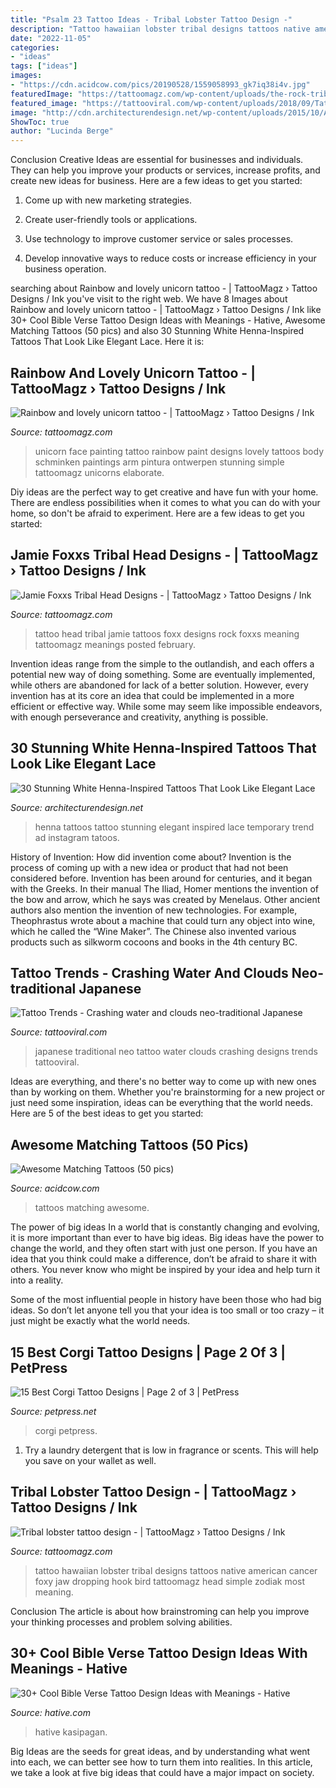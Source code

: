 ```yaml
---
title: "Psalm 23 Tattoo Ideas - Tribal Lobster Tattoo Design -"
description: "Tattoo hawaiian lobster tribal designs tattoos native american cancer foxy jaw dropping hook bird tattoomagz head simple zodiak most meaning"
date: "2022-11-05"
categories:
- "ideas"
tags: ["ideas"]
images:
- "https://cdn.acidcow.com/pics/20190528/1559058993_gk7iq38i4v.jpg"
featuredImage: "https://tattoomagz.com/wp-content/uploads/the-rock-tribal-tattoo-jamie-foxxs-tribal-head-designs-85318.jpg"
featured_image: "https://tattooviral.com/wp-content/uploads/2018/09/Tattoo-Trends-Crashing-water-and-clouds-neo-traditional-Japanese.jpg"
image: "http://cdn.architecturendesign.net/wp-content/uploads/2015/10/AD-White-Henna-Tattoo-Temporary-Women-Instagram-Trend-17.jpg"
ShowToc: true
author: "Lucinda Berge"
---
```



Conclusion
Creative Ideas are essential for businesses and individuals. They can help you improve your products or services, increase profits, and create new ideas for business. Here are a few ideas to get you started:
1. Come up with new marketing strategies.

2. Create user-friendly tools or applications.

3. Use technology to improve customer service or sales processes.

4. Develop innovative ways to reduce costs or increase efficiency in your business operation.

	

		
searching about Rainbow and lovely unicorn tattoo - | TattooMagz › Tattoo Designs / Ink you've visit to the right web. We have 8 Images about Rainbow and lovely unicorn tattoo - | TattooMagz › Tattoo Designs / Ink like 30+ Cool Bible Verse Tattoo Design Ideas with Meanings - Hative, Awesome Matching Tattoos (50 pics) and also 30 Stunning White Henna-Inspired Tattoos That Look Like Elegant Lace. Here it is:
		
    
## Rainbow And Lovely Unicorn Tattoo - | TattooMagz › Tattoo Designs / Ink

<img loading=lazy src="https://tattoomagz.com/wp-content/uploads/Rainbow-and-lovely-unicorn-tattoo.jpg" onerror="this.onerror=null;this.src='https://tse1.mm.bing.net/th?id=OIP.P8Cq-xb6K30tv7mvheWEdgHaJ4&amp;pid=15.1';" alt="Rainbow and lovely unicorn tattoo - | TattooMagz › Tattoo Designs / Ink">

_Source: tattoomagz.com_

>unicorn face painting tattoo rainbow paint designs lovely tattoos body schminken paintings arm pintura ontwerpen stunning simple tattoomagz unicorns elaborate. 

	

Diy ideas are the perfect way to get creative and have fun with your home. There are endless possibilities when it comes to what you can do with your home, so don't be afraid to experiment. Here are a few ideas to get you started:

    
## Jamie Foxxs Tribal Head Designs - | TattooMagz › Tattoo Designs / Ink

<img loading=lazy src="https://tattoomagz.com/wp-content/uploads/the-rock-tribal-tattoo-jamie-foxxs-tribal-head-designs-85318.jpg" onerror="this.onerror=null;this.src='https://tse4.mm.bing.net/th?id=OIP.Uw65tFcQ4DuZDlvPmiwY1QAAAA&amp;pid=15.1';" alt="Jamie Foxxs Tribal Head Designs - | TattooMagz › Tattoo Designs / Ink">

_Source: tattoomagz.com_

>tattoo head tribal jamie tattoos foxx designs rock foxxs meaning tattoomagz meanings posted february. 

	

Invention ideas range from the simple to the outlandish, and each offers a potential new way of doing something. Some are eventually implemented, while others are abandoned for lack of a better solution. However, every invention has at its core an idea that could be implemented in a more efficient or effective way. While some may seem like impossible endeavors, with enough perseverance and creativity, anything is possible.

    
## 30 Stunning White Henna-Inspired Tattoos That Look Like Elegant Lace

<img loading=lazy src="http://cdn.architecturendesign.net/wp-content/uploads/2015/10/AD-White-Henna-Tattoo-Temporary-Women-Instagram-Trend-17.jpg" onerror="this.onerror=null;this.src='https://tse4.mm.bing.net/th?id=OIP.Zj-BlhYjIxykv3Zc-rvv0wHaHa&amp;pid=15.1';" alt="30 Stunning White Henna-Inspired Tattoos That Look Like Elegant Lace">

_Source: architecturendesign.net_

>henna tattoos tattoo stunning elegant inspired lace temporary trend ad instagram tatoos. 

	

History of Invention: How did invention come about?
Invention is the process of coming up with a new idea or product that had not been considered before. Invention has been around for centuries, and it began with the Greeks. In their manual The Iliad, Homer mentions the invention of the bow and arrow, which he says was created by Menelaus. Other ancient authors also mention the invention of new technologies. For example, Theophrastus wrote about a machine that could turn any object into wine, which he called the “Wine Maker”. The Chinese also invented various products such as silkworm cocoons and books in the 4th century BC.

    
## Tattoo Trends - Crashing Water And Clouds Neo-traditional Japanese

<img loading=lazy src="https://tattooviral.com/wp-content/uploads/2018/09/Tattoo-Trends-Crashing-water-and-clouds-neo-traditional-Japanese.jpg" onerror="this.onerror=null;this.src='https://tse3.mm.bing.net/th?id=OIP.00S0PWpMvcOn_iLMRT_dlgHaMh&amp;pid=15.1';" alt="Tattoo Trends - Crashing water and clouds neo-traditional Japanese">

_Source: tattooviral.com_

>japanese traditional neo tattoo water clouds crashing designs trends tattooviral. 

	

Ideas are everything, and there's no better way to come up with new ones than by working on them. Whether you're brainstorming for a new project or just need some inspiration, ideas can be everything that the world needs. Here are 5 of the best ideas to get you started: 

    
## Awesome Matching Tattoos (50 Pics)

<img loading=lazy src="https://cdn.acidcow.com/pics/20190528/1559058993_gk7iq38i4v.jpg" onerror="this.onerror=null;this.src='https://tse4.mm.bing.net/th?id=OIP.sWJBjU6V8E1DrWS-aYK-RQHaIA&amp;pid=15.1';" alt="Awesome Matching Tattoos (50 pics)">

_Source: acidcow.com_

>tattoos matching awesome. 

	

The power of big ideas
In a world that is constantly changing and evolving, it is more important than ever to have big ideas. Big ideas have the power to change the world, and they often start with just one person.
If you have an idea that you think could make a difference, don’t be afraid to share it with others. You never know who might be inspired by your idea and help turn it into a reality.

Some of the most influential people in history have been those who had big ideas. So don’t let anyone tell you that your idea is too small or too crazy – it just might be exactly what the world needs.

    
## 15 Best Corgi Tattoo Designs | Page 2 Of 3 | PetPress

<img loading=lazy src="https://petpress.net/wp-content/uploads/2019/12/02E58D5C-8354-4A36-9F7B-01266EEDCF5E.jpeg" onerror="this.onerror=null;this.src='https://tse4.mm.bing.net/th?id=OIP.A8ITPhIWDnEyO0d0VuzaHAHaHG&amp;pid=15.1';" alt="15 Best Corgi Tattoo Designs | Page 2 of 3 | PetPress">

_Source: petpress.net_

>corgi petpress. 

	

1. Try a laundry detergent that is low in fragrance or scents. This will help you save on your wallet as well.

    
## Tribal Lobster Tattoo Design - | TattooMagz › Tattoo Designs / Ink

<img loading=lazy src="https://tattoomagz.com/wp-content/uploads/Tribal-lobster-tattoo-design.jpg" onerror="this.onerror=null;this.src='https://tse3.mm.bing.net/th?id=OIP.kyptmEwXH-Z-AKaYNMfNMQHaLH&amp;pid=15.1';" alt="Tribal lobster tattoo design - | TattooMagz › Tattoo Designs / Ink">

_Source: tattoomagz.com_

>tattoo hawaiian lobster tribal designs tattoos native american cancer foxy jaw dropping hook bird tattoomagz head simple zodiak most meaning. 

	

Conclusion
The article is about how brainstroming can help you improve your thinking processes and problem solving abilities.

    
## 30+ Cool Bible Verse Tattoo Design Ideas With Meanings - Hative

<img loading=lazy src="http://hative.com/wp-content/uploads/2014/03/bible-verse-tattoos/17-matthew-19-26-with-cross.jpg" onerror="this.onerror=null;this.src='https://tse3.mm.bing.net/th?id=OIP.cJpm_cDYq8UcPWHJwkveVQHaNI&amp;pid=15.1';" alt="30+ Cool Bible Verse Tattoo Design Ideas with Meanings - Hative">

_Source: hative.com_

>hative kasipagan. 

	

Big Ideas are the seeds for great ideas, and by understanding what went into each, we can better see how to turn them into realities. In this article, we take a look at five big ideas that could have a major impact on society.

